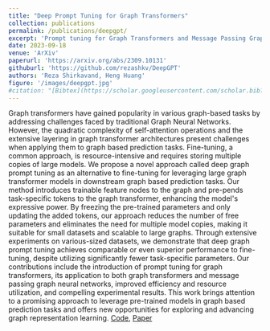 ```yaml
---
title: "Deep Prompt Tuning for Graph Transformers"
collection: publications
permalink: /publications/deepgpt/
excerpt: 'Prompt tuning for Graph Transformers and Message Passing Graph Neural Networks, improved efficiency and resource utilization of Graph Transformers.'
date: 2023-09-18
venue: 'ArXiv'
paperurl: 'https://arxiv.org/abs/2309.10131'
githuburl: 'https://github.com/rezashkv/DeepGPT'
authors: 'Reza Shirkavand, Heng Huang'
figure: '/images/deepgpt.jpg'
#citation: "[Bibtex](https://scholar.googleusercontent.com/scholar.bib?q=info:IEhQosxgVZYJ:scholar.google.com/&output=citation&scisdr=ClEwYZ4DEI3rjWJld2Q:AFWwaeYAAAAAZcFjb2TxOycuzGChtDgr_6jJBXk&scisig=AFWwaeYAAAAAZcFjb9lJrPog3gEN3yiY0c5qD7U&scisf=4&ct=citation&cd=-1&hl=en)" 
---
```

Graph transformers have gained popularity in various graph-based tasks by addressing challenges faced by traditional Graph Neural Networks. However, the quadratic complexity of self-attention operations and the extensive layering in graph transformer architectures present challenges when applying them to graph based prediction tasks. Fine-tuning, a common approach, is resource-intensive and requires storing multiple copies of large models. We propose a novel approach called deep graph prompt tuning as an alternative to fine-tuning for leveraging large graph transformer models in downstream graph based prediction tasks. Our method introduces trainable feature nodes to the graph and pre-pends task-specific tokens to the graph transformer, enhancing the model's expressive power. By freezing the pre-trained parameters and only updating the added tokens, our approach reduces the number of free parameters and eliminates the need for multiple model copies, making it suitable for small datasets and scalable to large graphs. Through extensive experiments on various-sized datasets, we demonstrate that deep graph prompt tuning achieves comparable or even superior performance to fine-tuning, despite utilizing significantly fewer task-specific parameters. Our contributions include the introduction of prompt tuning for graph transformers, its application to both graph transformers and message passing graph neural networks, improved efficiency and resource utilization, and compelling experimental results. This work brings attention to a promising approach to leverage pre-trained models in graph based prediction tasks and offers new opportunities for exploring and advancing graph representation learning.
[Code](https://github.com/rezashkv/DeepGPT), [Paper](https://arxiv.org/abs/2309.10131)

